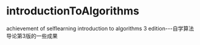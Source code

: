 # introductionToAlgorithms
achievement of selflearning introduction to algorithms 3 edition---自学算法导论第3版的一些成果
